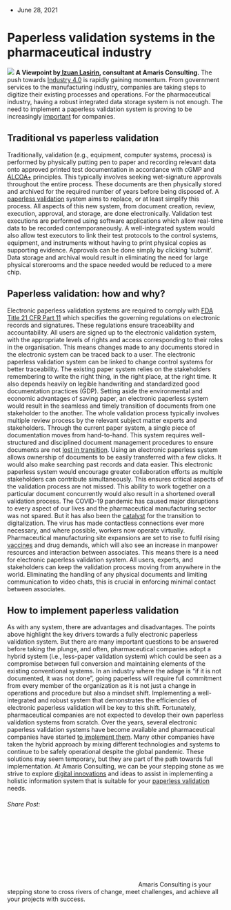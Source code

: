 * June 28, 2021


# Paperless validation systems in the pharmaceutical industry
![](https://amaris.com/wp-content/uploads/2021/06/MicrosoftTeams-image-1.png)
**A Viewpoint by[ Izuan Lasirin](https://www.linkedin.com/in/izuan-lasirin-capm-27b20a12a/), consultant at Amaris Consulting.**
The push towards [Industry 4.0](https://www.forbes.com/sites/bernardmarr/2018/09/02/what-is-industry-4-0-heres-a-super-easy-explanation-for-anyone/?sh=71b716d89788) is rapidly gaining momentum. From government services to the manufacturing industry, companies are taking steps to digitize their existing processes and operations. For the pharmaceutical industry, having a robust integrated data storage system is not enough. The need to implement a paperless validation system is proving to be increasingly [important](https://www.manufacturingchemist.com/news/article_page/How_paperless_manufacturing_can_support_a_virtual_workforce_environment/170499) for companies.
## Traditional vs paperless validation
Traditionally, validation (e.g., equipment, computer systems, process) is performed by physically putting pen to paper and recording relevant data onto approved printed test documentation in accordance with cGMP and [ALCOA+](https://www.agilent.com/en/products/software-informatics/openlab-software-suite/alcoa-plus) principles. This typically involves seeking wet-signature approvals throughout the entire process. These documents are then physically stored and archived for the required number of years before being disposed of.
A [paperless validation](https://learnaboutgmp.com/computer-system-validation-csv/paperless-validation-has-arrived-for-the-life-science-industry/) system aims to replace, or at least simplify this process. All aspects of this new system, from document creation, review, execution, approval, and storage, are done electronically. Validation test executions are performed using software applications which allow real-time data to be recorded contemporaneously.
A well-integrated system would also allow test executors to link their test protocols to the control systems, equipment, and instruments without having to print physical copies as supporting evidence. Approvals can be done simply by clicking ‘submit’. Data storage and archival would result in eliminating the need for large physical storerooms and the space needed would be reduced to a mere chip.
## Paperless validation: how and why?
Electronic paperless validation systems are required to comply with [FDA Title 21 CFR Part 11](https://www.fda.gov/regulatory-information/search-fda-guidance-documents/part-11-electronic-records-electronic-signatures-scope-and-application) which specifies the governing regulations on electronic records and signatures. These regulations ensure traceability and accountability. All users are signed up to the electronic validation system, with the appropriate levels of rights and access corresponding to their roles in the organisation. This means changes made to any documents stored in the electronic system can be traced back to a user.
The electronic paperless validation system can be linked to change control systems for better traceability. The existing paper system relies on the stakeholders remembering to write the right thing, in the right place, at the right time. It also depends heavily on legible handwriting and standardized good documentation practices (GDP).
Setting aside the environmental and economic advantages of saving paper, an electronic paperless system would result in the seamless and timely transition of documents from one stakeholder to the another.
The whole validation process typically involves multiple review process by the relevant subject matter experts and stakeholders. Through the current paper system, a single piece of documentation moves from hand-to-hand. This system requires well-structured and disciplined document management procedures to ensure documents are not [lost in transition](https://www.pharmaceuticalprocessingworld.com/green-validation-practical-strategies-for-paperless-software-validation/).
Using an electronic paperless system allows ownership of documents to be easily transferred with a few clicks. It would also make searching past records and data easier.
This electronic paperless system would encourage greater collaboration efforts as multiple stakeholders can contribute simultaneously. This ensures critical aspects of the validation process are not missed. This ability to work together on a particular document concurrently would also result in a shortened overall validation process.
The COVID-19 pandemic has caused major disruptions to every aspect of our lives and the pharmaceutical manufacturing sector was not spared. But it has also been the [catalyst](https://www.europeanpharmaceuticalreview.com/news/135924/lonzas-moda-em-paperless-solution-to-be-implemented-at-the-uks-new-vaccines-manufacturing-and-innovation-centre/) for the transition to digitalization. The virus has made contactless connections ever more necessary, and where possible, workers now operate virtually.
Pharmaceutical manufacturing site expansions are set to rise to fulfil rising [vaccines](https://www.reuters.com/world/europe/europe-backs-expansion-pfizers-belgium-facility-making-covid-19-vaccine-2021-06-01/) and drug demands, which will also see an increase in manpower resources and interaction between associates. This means there is a need for electronic paperless validation system. All users, experts, and stakeholders can keep the validation process moving from anywhere in the world. Eliminating the handling of any physical documents and limiting communication to video chats, this is crucial in enforcing minimal contact between associates.
## How to implement paperless validation
As with any system, there are advantages and disadvantages. The points above highlight the key drivers towards a fully electronic paperless validation system. But there are many important questions to be answered before taking the plunge, and often, pharmaceutical companies adopt a hybrid system (i.e., less-paper validation system) which could be seen as a compromise between full conversion and maintaining elements of the existing conventional systems.
In an industry where the adage is “if it is not documented, it was not done”, going paperless will require full commitment from every member of the organization as it is not just a change in operations and procedure but also a mindset shift. Implementing a well-integrated and robust system that demonstrates the efficiencies of electronic paperless validation will be key to this shift.
Fortunately, pharmaceutical companies are not expected to develop their own paperless validation systems from scratch. Over the years, several electronic paperless validation systems have become available and pharmaceutical companies have started [to implement them](https://www.contractpharma.com/contents/view_breaking-news/2020-10-05/dr-reddys-goes-paperless-with-valgenesis-vlms/). Many other companies have taken the hybrid approach by mixing different technologies and systems to continue to be safely operational despite the global pandemic. These solutions may seem temporary, but they are part of the path towards full implementation. 
At Amaris Consulting, we can be your stepping stone as we strive to explore [digital innovations](https://amaris.com/business-line/is-and-digital/) and ideas to assist in implementing a holistic information system that is suitable for your [paperless validation](https://amaris.com/business-line/life-sciences/#engineering-rd) needs.
###### Share Post:
![Amaris Logo](data:image/svg+xml,%3Csvg%20xmlns='http://www.w3.org/2000/svg'%20viewBox='0%200%200%200'%3E%3C/svg%3E)
Amaris Consulting is your stepping stone to cross rivers of change, meet challenges, and achieve all your projects with success.
